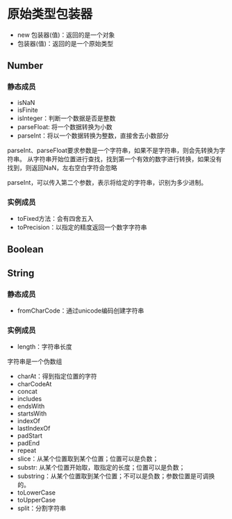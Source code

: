 # 原始类型包装器

- new 包装器(值)：返回的是一个对象
- 包装器(值)：返回的是一个原始类型

## Number

### 静态成员

- isNaN
- isFinite
- isInteger：判断一个数据是否是整数
- parseFloat: 将一个数据转换为小数
- parseInt：将以一个数据转换为整数，直接舍去小数部分

parseInt、parseFloat要求参数是一个字符串，如果不是字符串，则会先转换为字符串。
从字符串开始位置进行查找，找到第一个有效的数字进行转换，如果没有找到，则返回NaN，左右空白字符会忽略

parseInt，可以传入第二个参数，表示将给定的字符串，识别为多少进制。

### 实例成员

- toFixed方法：会有四舍五入
- toPrecision：以指定的精度返回一个数字字符串

## Boolean

## String

### 静态成员

- fromCharCode：通过unicode编码创建字符串

### 实例成员

- length：字符串长度

字符串是一个伪数组

- charAt：得到指定位置的字符
- charCodeAt
- concat
- includes
- endsWith
- startsWith
- indexOf
- lastIndexOf
- padStart
- padEnd
- repeat
- slice：从某个位置取到某个位置；位置可以是负数；
- substr: 从某个位置开始取，取指定的长度；位置可以是负数；
- substring：从某个位置取到某个位置；不可以是负数；参数位置是可调换的。
- toLowerCase
- toUpperCase
- split：分割字符串

